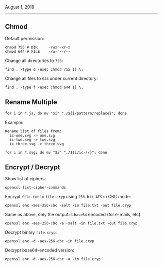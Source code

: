 August 1, 2018
___

## Chmod

Default permission:
```
chmod 755 # DIR     -rwxr-xr-x
chmod 644 # FILE    -rw-r--r--
```

Change all directories to `755`:

```
find . -type d -exec chmod 755 {} \;
```

Change all files to `644` under current directory:

```
find . -type f -exec chmod 644 {} \;
```

## Rename Multiple

```
for i in *.js; do mv "$i" "./${i/pattern/replace}"; done
```

Example:

```
Rename list of files from:
  ic-one.svg -> one.svg
  ic-two.svg -> two.svg
  ic-three.svg -> three.svg

for i in *.svg; do mv "$i" "./${i/ic-//}"; done
```

## Encrypt / Decrypt

Show list of ciphers:

```
openssl list-cipher-commands
```

Encrypt `file.txt` to `file.cryp` using `256-bit AES` in CBC mode:

```
openssl enc -aes-256-cbc -salt -in file.txt -out file.cryp
```

Same as above, only the output is `base64` encoded (for e-mails, etc):

```
openssl enc -aes-256-cbc -a -salt -in file.txt -out file.cryp
```

Decrypt binary `file.cryp`:

```
openssl enc -d -aes-256-cbc -in file.cryp
```

Decrypt base64-encoded version:

```
openssl enc -d -aes-256-cbc -a -in file.cryp
```
